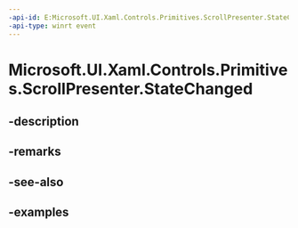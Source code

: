 ```yaml
---
-api-id: E:Microsoft.UI.Xaml.Controls.Primitives.ScrollPresenter.StateChanged
-api-type: winrt event
---
```


# Microsoft.UI.Xaml.Controls.Primitives.ScrollPresenter.StateChanged

<!--
public event Windows.Foundation.TypedEventHandler<Microsoft.UI.Xaml.Controls.Primitives.ScrollPresenter,object> StateChanged;
-->


## -description

## -remarks

## -see-also

## -examples


